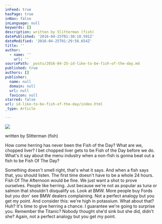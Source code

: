 ```yaml
---
inFeed: true
hasPage: true
inNav: false
inLanguage: null
keywords: []
description: written by Slitterman (fish)
datePublished: '2016-04-25T01:30:10.591Z'
dateModified: '2016-04-25T01:29:58.654Z'
title: ''
author:
  - name: ''
    url: ''
sourcePath: _posts/2016-04-25-id-like-to-be-fish-of-the-day.md
published: true
authors: []
publisher:
  name: null
  domain: null
  url: null
  favicon: null
starred: false
url: id-like-to-be-fish-of-the-day/index.html
_type: Article

---
```

![](https://the-grid-user-content.s3-us-west-2.amazonaws.com/ee7a47be-fd84-407f-93cd-26755c3dce26.jpg)

written by Slitterman (fish)

How come herring has never been the Fish of the Day? What are we, chopped liver? I bet chopped liver gets to be Fish of the Day before we do. What's it say about the menu industry when a non-fish is gonna beat out a fish to be Fish Of The Day? 

Something doesn't smell right, that's what it says. And when a fish says that, you should listen. The first time doesn't have to be a whole 24 hours. Fish Of The Afternoon would be fine. We just want a shot to prove ourselves. People like herring. Just because we're not as popular as tuna or salmon that shouldn't disqualify us. Look at BMW. More people buy Fords but you don' see BMW dealers complaining. Not a perfect analogy but you get my point. And consider this: we're high in potassium. What about that? Huh? It's time to give herring a chance. I guarantee we're going to surprise you. Remember the Titanic? Nobody thought she'd sink but she did, didn't she? Again, not a perfect analogy but you get my point.